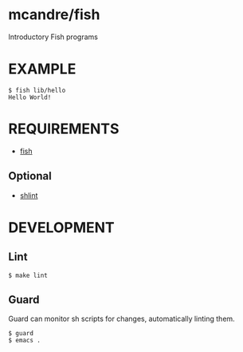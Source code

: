 # mcandre/fish

Introductory Fish programs

# EXAMPLE

```
$ fish lib/hello
Hello World!
```

# REQUIREMENTS

* [fish](http://fishshell.com/)

## Optional

* [shlint](https://github.com/duggan/shlint)

# DEVELOPMENT

## Lint

```
$ make lint
```

## Guard

Guard can monitor sh scripts for changes, automatically linting them.

```
$ guard
$ emacs .
```
